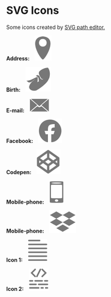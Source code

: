 # SVG Icons
Some icons created by <a href='https://yqnn.github.io/svg-path-editor/' target="_blank" rel="noopener noreferrer">SVG path editor.</a>
<br>
  <!-- address -->
<strong>Address:&nbsp;&nbsp;&nbsp;&nbsp;<strong><img src="https://github.com/kubiksk8ter/SVG_Icons/blob/main/SVG-address.svg">
  <!-- birth -->
<strong>Birth:&nbsp;&nbsp;&nbsp;&nbsp;<strong><img src="https://github.com/kubiksk8ter/SVG_Icons/blob/main/SVG-birth.svg">
  <!-- E-mail-->
<strong>E-mail:&nbsp;&nbsp;&nbsp;&nbsp;<strong><img src="https://github.com/kubiksk8ter/SVG_Icons/blob/main/SVG-Email.svg">
  <!-- facebook -->
<strong>Facebook:&nbsp;&nbsp;&nbsp;&nbsp;<strong><img src="https://github.com/kubiksk8ter/SVG_Icons/blob/main/SVG-Facebook.svg">
  <!-- Codepen -->
<strong>Codepen:&nbsp;&nbsp;&nbsp;&nbsp;<strong><img src="https://github.com/kubiksk8ter/SVG_Icons/blob/main/SVG-Codepen.svg">
  <!-- Mobile-phone -->
<strong>Mobile-phone:&nbsp;&nbsp;&nbsp;&nbsp;<strong><img src="https://github.com/kubiksk8ter/SVG_Icons/blob/main/SVG-Mobilephone.svg">
  <!-- Dropbox -->
<strong>Mobile-phone:&nbsp;&nbsp;&nbsp;&nbsp;<strong><img src="https://github.com/kubiksk8ter/SVG_Icons/blob/main/SVG-Dropbox.svg">
  <!-- SVG-icon01 -->
<strong>Icon 1:&nbsp;&nbsp;&nbsp;&nbsp;<strong><img src="https://github.com/kubiksk8ter/SVG_Icons/blob/main/SVG-Icon01.svg">
  <!-- SVG-icon02 -->
<strong>Icon 2:&nbsp;&nbsp;&nbsp;&nbsp;<strong><img src="https://github.com/kubiksk8ter/SVG_Icons/blob/main/SVG-Icon02.svg">
